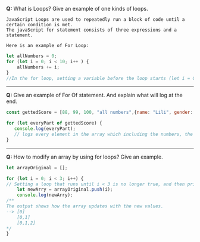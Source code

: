 **Q:** What is Loops? Give an example of one kinds of loops.

```
JavaScript Loops are used to repeatedly run a block of code until a certain condition is met.
The javaScript for statement consists of three expressions and a statement.

Here is an example of For Loop:
```

```js
let allNumbers = 0;
for (let i = 0; i < 10; i++ ) {
    allNumbers += i;
}
//In the for loop, setting a variable before the loop starts (let i = 0). Then, defining the condition for the loop to run (must less than 10). Next, increasing a value (i++) each time the code block in the loop has been executed (add up all the numbers and the output will be 45. The number 9 will be added at the end, stop by 10).
```

---

**Q:** Give an example of For Of statement. And explain what will log at the end.

```js
const gettedScore = [88, 99, 100, "all numbers",{name: "Lili", gender: "female"}];

for (let everyPart of gettedScore) {
   console.log(everyPart); 
   // logs every element in the array which including the numbers, the string, and the object {two key-value pairs inside}.
}
```

---

**Q:** How to modify an array by using for loops? Give an example.

```js
let arrayOriginal = [];

for (let i = 0; i < 3; i++) {
// Setting a loop that runs until i < 3 is no longer true, and then print tha arrayoringinal array to the end of each iteration.
    let newArry = arrayOriginal.push(i);
    console.log(newArry);
/**
The output shows how the array updates with the new values.    
--> [0]
    [0,1]
    [0,1,2]
*/
}
```



